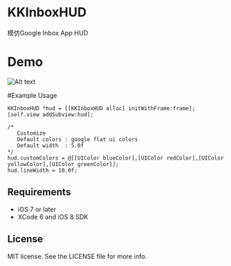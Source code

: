 
KKInboxHUD
==========
模仿Google Inbox App HUD

Demo
==========
![Alt text](http://i.imgur.com/4SBfVQX.gif)

#Example Usage

```
KKInboxHUD *hud = [[KKInboxHUD alloc] initWithFrame:frame];
[self.view addSubview:hud];

/* 
   Customize
   Default colors : google flat ui colors
   Default width  : 5.0f
*/
hud.customColors = @[[UIColor blueColor],[UIColor redColor],[UIColor yellowColor],[UIColor greenColor]];
hud.lineWidth = 10.0f;
```

## Requirements
* iOS 7 or later 
* XCode 6 and iOS 8 SDK

## License

MIT license. See the LICENSE file for more info.
